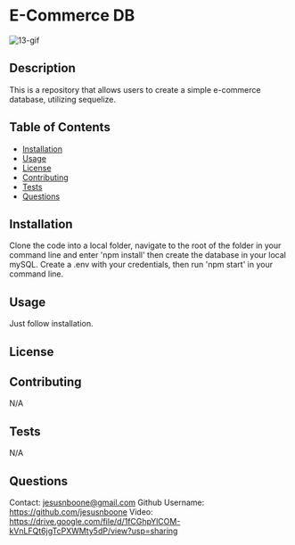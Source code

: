 
  # E-Commerce DB

![13-gif](https://user-images.githubusercontent.com/65085372/90304698-fde3d080-de7f-11ea-9abc-0765cd25161d.gif)

  ## Description

  This is a repository that allows users to create a simple e-commerce database, utilizing sequelize.

  ## Table of Contents

  * [Installation](#installation)
  * [Usage](#usage)
  * [License](#license)
  * [Contributing](#contributing)
  * [Tests](#tests)
  * [Questions](#questions)

  ## Installation

  Clone the code into a local folder, navigate to the root of the folder in your command line and enter 'npm install' then create the database in your local mySQL. Create a .env with your credentials, then run 'npm start' in your command line.

  ## Usage

  Just follow installation.

  ## License


  ## Contributing
  
  N/A

  ## Tests

  N/A

  ## Questions

  Contact: jesusnboone@gmail.com
  Github Username: https://github.com/jesusnboone
  Video:
  https://drive.google.com/file/d/1fCGhpYlCOM-kVnLFQt6jgTcPXWMty5dP/view?usp=sharing
